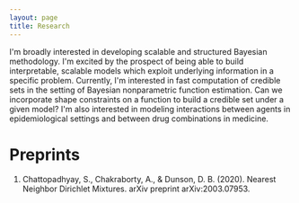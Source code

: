 ```yaml
---
layout: page
title: Research
---
```


I'm broadly interested in developing scalable and structured Bayesian methodology. I'm excited by the prospect of being able to build interpretable, scalable models which exploit underlying information in a specific problem. Currently, I'm interested in fast computation of credible sets in the setting of Bayesian nonparametric function estimation. Can we incorporate shape constraints on a function to build a credible set under a given model? I'm also interested in modeling interactions between agents in epidemiological settings and between drug combinations in medicine. 

# Preprints

1. Chattopadhyay, S., Chakraborty, A., & Dunson, D. B. (2020). Nearest Neighbor Dirichlet Mixtures. arXiv preprint arXiv:2003.07953.
